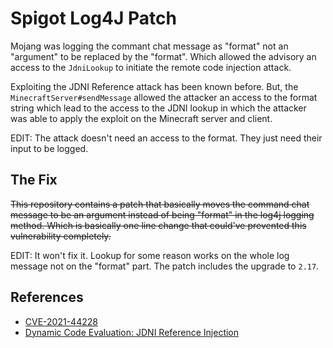 # Spigot Log4J Patch
Mojang was logging the commant chat message as "format" not an "argument" to be replaced by the "format". Which allowed the advisory an access to the `JdniLookup` to initiate the remote code injection attack. 

Exploiting the JDNI Reference attack has been known before. But, the `MinecraftServer#sendMessage` allowed the attacker an access to the format string
which lead to the access to the JDNI lookup in which the attacker was able to apply the exploit on the Minecraft server and client.

EDIT: The attack doesn't need an access to the format. They just need their input to be logged.

## The Fix
~~This repository contains a patch that basically moves the command chat message to be an argument instead of being "format" in the
log4j logging method. Which is basically one line change that could've prevented this vulnerability completely.~~

EDIT: It won't fix it. Lookup for some reason works on the whole log message not on the "format" part. The patch includes the upgrade to `2.17`.

## References
- [CVE-2021-44228](https://github.com/advisories/GHSA-jfh8-c2jp-5v3q)
- [Dynamic Code Evaluation: JDNI Reference Injection](https://vulncat.fortify.com/en/detail?id=desc.dataflow.java.dynamic_code_evaluation_jndi_reference_injection)

